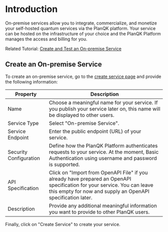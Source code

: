 # Introduction

On-premise services allow you to integrate, commercialize, and monetize your self-hosted quantum services via the PlanQK platform.
Your service can be hosted on the infrastructure of your choice and the PlanQK Platform manages the access and billing for you.

Related Tutorial: [Create and Test an On-premise Service](../tutorials/tutorial-meter-external-service.md)

## Create an On-premise Service

To create an on-premise service, go to the [create service page](https://platform.planqk.de/services/new) and provide the following information:

| Property               | Description                                                                                                                                                                             |
|------------------------|-----------------------------------------------------------------------------------------------------------------------------------------------------------------------------------------|
| Name                   | Choose a meaningful name for your service. If you publish your service later on, this name will be displayed to other users.                                                            |
| Service Type           | Select "On-premise Service".                                                                                                                                                              |
| Service Endpoint       | Enter the public endpoint (URL) of your service.                                                                                                                                        |
| Security Configuration | Define how the PlanQK Platform authenticates requests to your service. At the moment, Basic Authentication using username and password is supported.                                    |
| API Specification      | Click on "Import from OpenAPI File" if you already have prepared an OpenAPI specification for your service. You can leave this empty for now and supply an OpenAPI specification later. |
| Description            | Provide any additional meaningful information you want to provide to other PlanQK users.                                                                                                |

Finally, click on "Create Service" to create your service.
